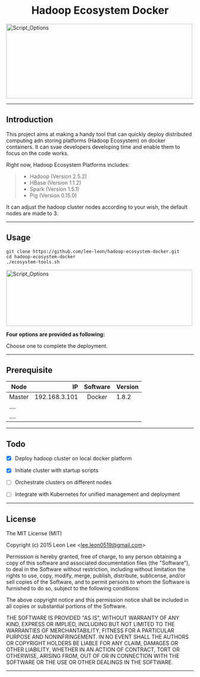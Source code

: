 ﻿

# <center>**Hadoop Ecosystem Docker**</center>
<img src="http://lee-leon.github.io/images/github/logo/hadoop-ecosystem-docker-logo.jpg" width="500" height="200" alt="Script_Options"/>

------


## **Introduction**
This project aims at making a handy tool that can quickly deploy distributed computing adn storing platforms (Hadoop Ecosystem) on docker containers. It can svae developers developing time and enable them to focus on the code works.

Right now, Hadoop Ecosystem Platforms includes:
> * Hadoop (Version 2.5.2)
> * HBase (Version 1.1.2)
> * Spark (Version 1.5.1)
> * Pig (Version 0.15.0)

It can adjust the hadoop cluster nodes according to your wish, the default nodes are made to 3. 


------
## **Usage**
```shell
git clone https://github.com/lee-leon/hadoop-ecosystem-docker.git
cd hadoop-ecosystem-docker
./ecosystem-tools.sh
```

<img src="http://lee-leon.github.io/images/github/hadoop-ecosystem-docker/1.png" width="500" height="150" alt="Script_Options"/>

**Four options are provided as following:**


Choose one to complete the deployment.

------
## **Prerequisite**
| Node           | IP            |  Software  | Version  |
| --------       | -----:        | :----:     | ---------|
| Master         |192.168.3.101  | Docker     | 1.8.2    |
| ....           |               |            |          |
| ....           |               |            |          


------
## **Todo**
- [X] Deploy hadoop cluster on local docker platform
- [X] Initiate cluster with startup scripts
- [ ] Orchestrate clusters on different nodes
- [ ] Integrate with Kubernetes for unified management and deployment


------
## **License**
The MIT License (MIT)

Copyright (c) 2015 Leon Lee \<lee.leon0519@gmail.com\>

Permission is hereby granted, free of charge, to any person obtaining a copy
of this software and associated documentation files (the "Software"), to deal
in the Software without restriction, including without limitation the rights
to use, copy, modify, merge, publish, distribute, sublicense, and/or sell
copies of the Software, and to permit persons to whom the Software is
furnished to do so, subject to the following conditions:

The above copyright notice and this permission notice shall be included in all
copies or substantial portions of the Software.

THE SOFTWARE IS PROVIDED "AS IS", WITHOUT WARRANTY OF ANY KIND, EXPRESS OR
IMPLIED, INCLUDING BUT NOT LIMITED TO THE WARRANTIES OF MERCHANTABILITY,
FITNESS FOR A PARTICULAR PURPOSE AND NONINFRINGEMENT. IN NO EVENT SHALL THE
AUTHORS OR COPYRIGHT HOLDERS BE LIABLE FOR ANY CLAIM, DAMAGES OR OTHER
LIABILITY, WHETHER IN AN ACTION OF CONTRACT, TORT OR OTHERWISE, ARISING FROM,
OUT OF OR IN CONNECTION WITH THE SOFTWARE OR THE USE OR OTHER DEALINGS IN THE
SOFTWARE.

------